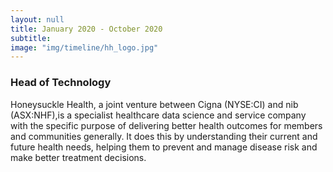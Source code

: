```yaml
---
layout: null
title: January 2020 - October 2020
subtitle:
image: "img/timeline/hh_logo.jpg"
---
```

### Head of Technology
Honeysuckle Health, a joint venture between Cigna (NYSE:CI) and nib (ASX:NHF),is a specialist healthcare data science and service company with the specific purpose of delivering better health outcomes for members and communities generally. It does this by understanding their current and future health needs, helping them to prevent and manage disease risk and make better treatment decisions.